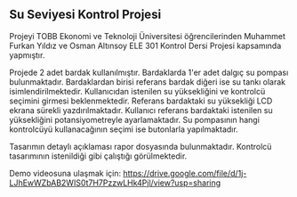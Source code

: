 ## Su Seviyesi Kontrol Projesi

Projeyi TOBB Ekonomi ve Teknoloji Üniversitesi öğrencilerinden Muhammet Furkan Yıldız ve Osman Altınsoy ELE 301 Kontrol Dersi Projesi kapsamında yapmıştır.

Projede 2 adet bardak kullanılmıştır. Bardaklarda 1'er adet dalgıç su pompası bulunmaktadır. Bardaklardan birisi referans bardak diğeri ise su tankı olarak isimlendirilmektedir. Kullanıcıdan istenilen su yüksekliğini ve kontrolcü seçimini girmesi beklenmektedir. Referans bardaktaki su yüksekliği LCD ekrana sürekli yazdırılmaktadır.  Kullanıcı referans bardaktaki istenilen su yüksekliğini potansiyometreyle ayarlamaktadır. Su pompasının hangi kontrolcüyü kullanacağının seçimi ise butonlarla yapılmaktadır.

Tasarımın detaylı açıklaması rapor dosyasında bulunmaktadır. Kontrolcü tasarımının istenildiği gibi çalıştığı görülmektedir.

Demo videosuna ulaşmak için: https://drive.google.com/file/d/1j-LJhEwWZbAB2WIS0t7H7PzzwLHk4Pjl/view?usp=sharing
